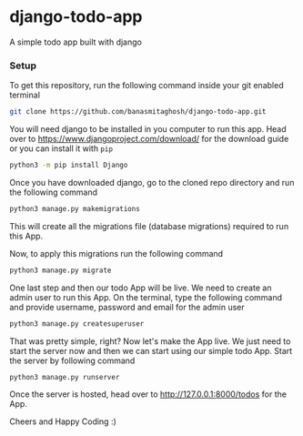 # django-todo-app
A simple todo app built with django

### Setup
To get this repository, run the following command inside your git enabled terminal
```bash
git clone https://github.com/banasmitaghosh/django-todo-app.git
```
You will need django to be installed in you computer to run this app. Head over to https://www.djangoproject.com/download/ for the download guide or you can install it with `pip`

```bash
python3 -m pip install Django
```

Once you have downloaded django, go to the cloned repo directory and run the following command

```bash
python3 manage.py makemigrations
```

This will create all the migrations file (database migrations) required to run this App.

Now, to apply this migrations run the following command
```bash
python3 manage.py migrate
```

One last step and then our todo App will be live. We need to create an admin user to run this App. On the terminal, type the following command and provide username, password and email for the admin user
```bash
python3 manage.py createsuperuser
```

That was pretty simple, right? Now let's make the App live. We just need to start the server now and then we can start using our simple todo App. Start the server by following command

```bash
python3 manage.py runserver
```

Once the server is hosted, head over to http://127.0.0.1:8000/todos for the App.

Cheers and Happy Coding :)
